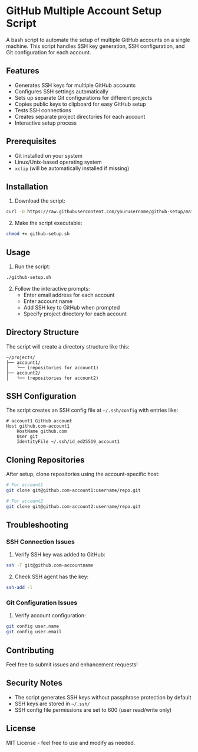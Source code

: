 # GitHub Multiple Account Setup Script

A bash script to automate the setup of multiple GitHub accounts on a single machine. This script handles SSH key generation, SSH configuration, and Git configuration for each account.

## Features

- Generates SSH keys for multiple GitHub accounts
- Configures SSH settings automatically
- Sets up separate Git configurations for different projects
- Copies public keys to clipboard for easy GitHub setup
- Tests SSH connections
- Creates separate project directories for each account
- Interactive setup process

## Prerequisites

- Git installed on your system
- Linux/Unix-based operating system
- `xclip` (will be automatically installed if missing)

## Installation

1. Download the script:
```bash
curl -O https://raw.githubusercontent.com/yourusername/github-setup/main/github-setup.sh
```

2. Make the script executable:
```bash
chmod +x github-setup.sh
```

## Usage

1. Run the script:
```bash
./github-setup.sh
```

2. Follow the interactive prompts:
   - Enter email address for each account
   - Enter account name
   - Add SSH key to GitHub when prompted
   - Specify project directory for each account

## Directory Structure

The script will create a directory structure like this:
```
~/projects/
├── account1/
│   └── (repositories for account1)
├── account2/
│   └── (repositories for account2)
```

## SSH Configuration

The script creates an SSH config file at `~/.ssh/config` with entries like:
```
# account1 GitHub account
Host github.com-account1
    HostName github.com
    User git
    IdentityFile ~/.ssh/id_ed25519_account1
```

## Cloning Repositories

After setup, clone repositories using the account-specific host:
```bash
# For account1
git clone git@github.com-account1:username/repo.git

# For account2
git clone git@github.com-account2:username/repo.git
```

## Troubleshooting

### SSH Connection Issues
1. Verify SSH key was added to GitHub:
```bash
ssh -T git@github.com-accountname
```

2. Check SSH agent has the key:
```bash
ssh-add -l
```

### Git Configuration Issues
1. Verify account configuration:
```bash
git config user.name
git config user.email
```

## Contributing

Feel free to submit issues and enhancement requests!

## Security Notes

- The script generates SSH keys without passphrase protection by default
- SSH keys are stored in `~/.ssh/`
- SSH config file permissions are set to 600 (user read/write only)

## License

MIT License - feel free to use and modify as needed.
